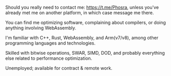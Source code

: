 Should you really need to contact me: https://t.me/Phosra, unless you've already met me on another platform, in which case message me there.

You can find me optimizing software, complaining about compilers, or doing anything involving WebAssembly.

I'm familiar with C++, Rust, WebAssembly, and Arm(v7/v8), among other programming languages and technologies.

Skilled with bitwise operations, SWAR, SIMD, DOD, and probably everything else related to performance optimization.

Unemployed; available for contract & remote work.
